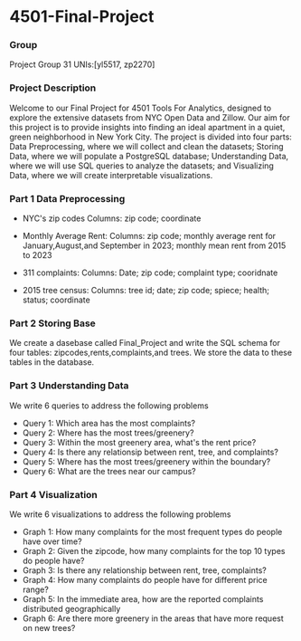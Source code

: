 # 4501-Final-Project
### Group
Project Group 31
UNIs:[yl5517, zp2270]

### Project Description
Welcome to our Final Project for 4501 Tools For Analytics, designed to explore the extensive datasets from NYC Open Data and Zillow. Our aim for this project is to provide insights into finding an ideal apartment in a quiet, green neighborhood in New York City. The project is divided into four parts: Data Preprocessing, where we will collect and clean the datasets; Storing Data, where we will populate a PostgreSQL database; Understanding Data, where we will use SQL queries to analyze the datasets; and Visualizing Data, where we will create interpretable visualizations.


### Part 1 Data Preprocessing
- NYC's zip codes
Columns: zip code; coordinate

- Monthly Average Rent: 
Columns: zip code; monthly average rent for January,August,and September in 2023; monthly mean rent from 2015 to 2023
    
- 311 complaints: 
Columns: Date; zip code; complaint type; cooridnate

- 2015 tree census:
Columns: tree id; date; zip code; spiece; health; status; coordinate

### Part 2 Storing Base
We create a dasebase called Final_Project and write the SQL schema for four tables: zipcodes,rents,complaints,and trees. We store the data to these tables in the database.

### Part 3 Understanding Data
We write 6 queries to address the following problems
- Query 1: Which area has the most complaints?
- Query 2: Where has the most trees/greenery?
- Query 3: Within the most greenery area, what's the rent price?
- Query 4: Is there any relationsip between rent, tree, and complaints?
- Query 5: Where has the most trees/greenery within the boundary?
- Query 6: What are the trees near our campus?

### Part 4 Visualization
We write 6 visualizations to address the following problems
- Graph 1: How many complaints for the most frequent types do people have over time?
- Graph 2: Given the zipcode, how many complaints for the top 10 types do people have?
- Graph 3: Is there any relationship between rent, tree, complaints?
- Graph 4: How many complaints do people have for different price range?
- Graph 5: In the immediate area, how are the reported complaints distributed geographically
- Graph 6: Are there more greenery in the areas that have more request on new trees?